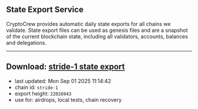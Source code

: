 ## State Export Service
CryptoCrew provides automatic daily state exports for all chains we validate. State export files can be used as genesis files and are a snapshot of the current blockchain state, including all validators, accounts, balances and delegations.

---
**Download: [stride-1 state export](https://dl-eu2.ccvalidators.com/SERVICE/stride/stride-1_export_22026943.json)**
---

- last updated: Mon Sep 01 2025 11:14:42
- chain id: `stride-1`
- export height: `22026943`
- use for: airdrops, local tests, chain recovery
